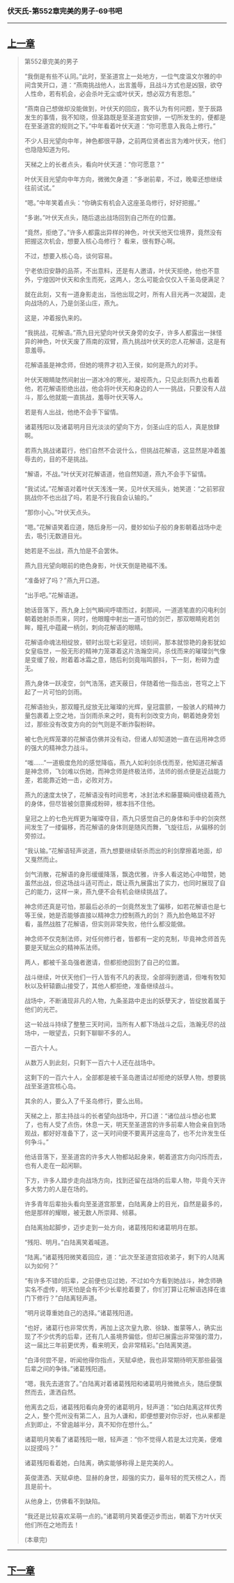 ### 伏天氏-第552章完美的男子-69书吧

--------
[上一章](./2caf5021962cf210295eea580302dea0.md)
--------


>
>
>
>第552章完美的男子
>
>“我倒是有些不认同。”此时，至圣道宫上一处地方，一位气度温文尔雅的中间含笑开口，道：“燕南挑战他人，出言羞辱，且战斗方式也是凶狠，欲夺人性命，若有机会，必会杀叶无尘或叶伏天，想必双方有恩怨。”
>
>“燕南自己想做却没能做到，叶伏天的回应，我不认为有何问题，至于辰路发生的事情，我不知晓，但圣路既是至圣道宫安排，一切所发生的，便都是在至圣道宫的规则之下。”中年看着叶伏天道：“你可愿意入我岛上修行。”
>
>不少人目光望向中年，神色都很平静，之前两位贤者出言为难叶伏天，他们也隐隐知道为何。
>
>天梯之上的长者点头，看向叶伏天道：“你可愿意？”
>
>叶伏天目光望向中年方向，微微欠身道：“多谢前辈，不过，晚辈还想继续往前试试。”
>
>“嗯。”中年笑着点头：“你确实有机会入这座圣岛修行，好好把握。”
>
>“多谢。”叶伏天点头，随后退出战场回到自己所在的位置。
>
>“竟然，拒绝了。”许多人都露出异样的神色，叶伏天他天位境界，竟然没有把握这次机会，想要入核心岛修行？
>看来，很有野心啊。
>
>不过，想要入核心岛，谈何容易。
>
>宁老依旧安静的品茶，不出意料，还是有人邀请，叶伏天拒绝，他也不意外，宁煌因叶伏天和余生而死，这两人，怎么可能会仅仅入千圣岛便满足？
>
>就在此刻，又有一道身影走出，当他出现之时，所有人目光再一次凝固，走向战场的人，乃是剑圣山庄，燕九。
>
>这是，冲着报仇来的。
>
>“我挑战，花解语。”燕九目光望向叶伏天身旁的女子，许多人都露出一抹怪异的神色，叶伏天废了燕南的双臂，燕九挑战叶伏天的恋人花解语，这是有意羞辱。
>
>花解语虽是神念师，但她的境界才初入王侯，如何是燕九的对手。
>
>叶伏天眼睛陡然间射出一道冰冷的寒光，凝视燕九，只见此刻燕九也看着他，若花解语拒绝出战，他会将叶伏天和身边的人一一挑战，只要没有人战斗，那么他就能一直挑战，羞辱叶伏天等人。
>
>若是有人出战，他绝不会手下留情。
>
>诸葛残阳以及诸葛明月目光淡淡的望向下方，剑圣山庄的后人，真是放肆啊。
>
>若燕九挑战诸葛行，他们自然不会说什么，但挑战花解语，这显然是冲着羞辱去的，目的不是挑战。
>
>“解语，不战。”叶伏天对花解语道，他自然知道，燕九不会手下留情。
>
>“我试试。”花解语对着叶伏天浅浅一笑，见叶伏天摇头，她笑道：“之前邪寂挑战你不也出战了吗，若是不行我自会认输的。”
>
>“那你小心。”叶伏天点头。
>
>“嗯。”花解语笑着应道，随后身形一闪，曼妙如仙子般的身影朝着战场中走去，吸引无数道目光。
>
>她若是不出战，燕九怕是不会罢休。
>
>燕九目光望向眼前的绝色身影，叶伏天倒是艳福不浅。
>
>“准备好了吗？”燕九开口道。
>
>“出手吧。”花解语道。
>
>她话音落下，燕九身上剑气瞬间呼啸而过，刹那间，一道道笔直的闪电利剑朝着她射杀而来，同时，他眼瞳中射出一道可怕的剑芒，那双眼睛宛若剑眸，瞳孔中蕴藏一柄剑，刺向花解语的眼睛。
>
>花解语命魂法相绽放，顿时出现七彩皇冠，顷刻间，那本就惊艳的身影犹如女皇临世，一股无形的精神力笼罩着这片浩瀚空间，杀伐而来的璀璨剑气像是变缓了般，附着着冰霜之意，随后利剑竟嗡鸣颤抖，下一刻，粉碎为虚无。
>
>燕九身体一跃凌空，剑气浩荡，遮天蔽日，伴随着他一指击出，苍穹之上下起了一片可怕的剑雨。
>
>花解语抬头，那双瞳孔绽放无比璀璨的光辉，皇冠震颤，一股骇人的精神力量包裹着上空之地，当剑雨杀来之时，竟有利剑改变方向，朝着她身旁划过，那些没有改变方向的剑气则是不断炸裂粉碎。
>
>被七色光辉笼罩的花解语仿佛并没有动，但诸人却知道她一直在运用神念师的强大的精神念力战斗。
>
>“嗤……”一道极度危险的感觉降临，燕九人如利剑杀伐而至，他知道花解语是神念师，飞剑难以伤她，而神念师是终极法师，法师的弱点便是近战能力差，若能靠近她一击，必败对方。
>
>燕九的速度太快了，花解语没有时间思考，冰封法术和藤蔓瞬间缠绕着燕九的身体，但尽皆被剑意撕成粉碎，根本挡不住他。
>
>皇冠之上的七色光辉更为璀璨夺目，燕九只感觉自己的身体和手中的剑突然间发生了一缕偏移，而花解语的身体则是随风而舞，飞旋往后，从偏移的剑旁掠过。
>
>“我认输。”花解语轻声说道，燕九想要继续斩杀而出的利剑摩擦着地面，却又戛然而止。
>
>剑气消散，花解语的身形缓缓降落，飘逸优雅，许多人看这她心中暗赞，她虽然出战，但这场战斗适可而止，既让燕九展露出了实力，也同时展现了自己的能力，这样一来，燕九便不会有机会继续挑战了。
>
>神念师还真是可怕，那最后必杀的一剑竟然发生了偏移，如若花解语也是七等王侯，她是否能够直接以精神念力控制燕九的剑？
>燕九脸色略显不好看，虽然战胜了花解语，但实则非常失败，他什么都没能做。
>
>神念师不仅克制法师，对任何修行者，皆都有一定的克制，毕竟神念师首先要是天赋出众的精神系法师。
>
>两人，都被千圣岛强者邀请，但都拒绝回到了自己的位置。
>
>战斗继续，叶伏天他们一行人皆有不凡的表现，全部得到邀请，但唯有牧知秋以及轩辕霸山接受了，其他人都拒绝，准备继续战斗。
>
>战场中，不断涌现非凡的人物，九条圣路中走出的妖孽天才，皆绽放着属于他们的光芒。
>
>这一轮战斗持续了整整三天时间，当所有人都下场战斗之后，浩瀚无尽的战场中，一眼望去，只剩下聊聊不多的人。
>
>一百六十人。
>
>从数万人到此刻，只剩下一百六十人还在战场中。
>
>这剩下的一百六十人，全部都是被千圣岛邀请过却拒绝的妖孽人物，想要挑战至圣道宫核心岛。
>
>其余的人，要么入了千圣岛修行，要么出局。
>
>天梯之上，那主持战斗的长者望向战场中，开口道：“诸位战斗想必也累了，也有人受了点伤，休息一天，明天至圣道宫的许多前辈人物会亲自到场观战，都好好准备下了，这一天时间便不要离开这座岛了，也不允许发生任何争斗。”
>
>他话音落下，至圣道宫的许多大人物都站起身来，朝着道宫方向闪烁而去，也有人走在一起闲聊。
>
>下方，许多人踏步走向战场方向，找到还留在战场的后辈人物，毕竟今天许多大势力的人是在场的。
>
>许多青年后辈抬头看向至圣道宫那里，白陆离身上的目光，自然是最多的，他是那样的耀眼，被无数人所崇拜、倾慕。
>
>白陆离抬起脚步，迈步走到一处方向，诸葛残阳和诸葛明月在那。
>
>“残阳、明月。”白陆离笑着喊道。
>
>“陆离。”诸葛残阳微笑着回应，道：“此次至圣道宫招收弟子，剩下的人陆离以为如何？”
>
>“有许多不错的后辈，之前便也见过她，不过如今方看到她战斗，神念师确实名不虚传，明天怕是会有不少长辈抢着要了，你们打算让花解语选择在谁门下修行？”白陆离轻声道。
>
>“明月说尊重她自己的选择。”诸葛残阳道。
>
>“也好，诸葛行也非常优秀，再加上这次皇九歌、徐缺、蚩蒙等人，确实出现了不少优秀的后辈，还有几人虽境界偏低，但却已展露出非常强的潜力，这一届比三年前更优秀，看来明天，会非常精彩。”白陆离笑道。
>
>“白泽何尝不是，听闻他得你指点，天赋卓绝，我也非常期待明天那些最强后辈之间的争锋。”诸葛残阳道。
>
>“嗯，我先去道宫了。”白陆离对着诸葛残阳和诸葛明月微微点头，随后便飘然而去，潇洒自然。
>
>他离去之后，诸葛残阳看向身旁的诸葛明月，轻声道：“如白陆离这样优秀之人，整个荒州没有第二人，且为人谦和，即便想要对你示好，也从来都是点到即止，不曾逾越半分，真不知你在想什么。”
>
>诸葛明月笑看了诸葛残阳一眼，轻声道：“你不觉得人若是太过完美，便难以捉摸吗？”
>
>诸葛残阳看着她，白陆离，确实能够称得上是完美的人。
>
>英俊潇洒、天赋卓绝、显赫的身世，超强的实力，最年轻的荒天榜之人，而且是前十。
>
>从他身上，仿佛看不到缺陷。
>
>“我还是比较喜欢呆萌一点的。”诸葛明月笑着便迈步而出，朝着下方叶伏天他们所在之地而去！
>
>(本章完)
>
>

--------
[下一章](./c07b32a9541d0bac006dd84cd1b4946f.md)
--------
